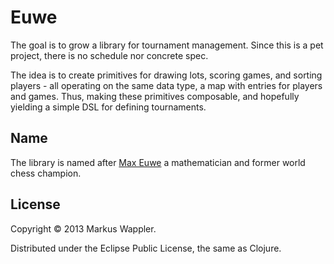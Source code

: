 # Euwe

The goal is to grow a library for tournament management.
Since this is a pet project, there is no schedule nor
concrete spec.

The idea is to create primitives for drawing lots, scoring
games, and sorting players - all operating on the same data
type, a map with entries for players and games. Thus, making
these primitives composable, and hopefully yielding a simple
DSL for defining tournaments.

## Name
The library is named after [Max Euwe][euwe] a mathematician
and former world chess champion.

[euwe]: http://en.wikipedia.org/wiki/Max_Euwe "Wikipedia"

## License

Copyright © 2013 Markus Wappler.

Distributed under the Eclipse Public License, the same as Clojure.
